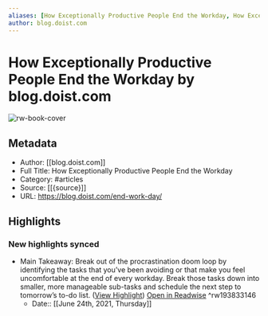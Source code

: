 ```yaml
---
aliases: [How Exceptionally Productive People End the Workday, How Exceptionally Productive People End the Workday]
author: blog.doist.com
---
```

# How Exceptionally Productive People End the Workday by blog.doist.com

![rw-book-cover](https://readwise-assets.s3.amazonaws.com/static/images/article2.74d541386bbf.png)

## Metadata
- Author: [[blog.doist.com]]
- Full Title: How Exceptionally Productive People End the Workday
- Category: #articles
- Source: [[{source}]]
- URL: https://blog.doist.com/end-work-day/

## Highlights
### New highlights synced
- Main Takeaway: Break out of the procrastination doom loop by identifying the tasks that you’ve been avoiding or that make you feel uncomfortable at the end of every workday. Break those tasks down into smaller, more manageable sub-tasks and schedule the next step to tomorrow’s to-do list. ([View Highlight](https://instapaper.com/read/1422735052/16754405)) [Open in Readwise](https://readwise.io/open/193833146) ^rw193833146
    - Date:: [[June 24th, 2021, Thursday]]

